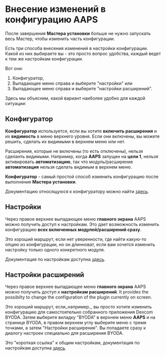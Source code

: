 # Внесение изменений в конфигурацию AAPS

После завершения **Мастера установки** больше не нужно запускать весь Мастер, чтобы изменить часть конфигурации.

Есть три способа внесения изменений в настройки конфигурации. Какой из них выбираете вы - это просто вопрос удобства, каждый ведет к тем же настройкам конфигурации.

Вот они:

1. Конфигуратор,
2. Выпадающее меню справа и выберите "настройки" или
3. Выпадающее меню справа и выберите "настройки расширений".

Здесь мы объясним, какой вариант наиболее удобно для каждой ситуации:

## Конфигуратор

**Конфигуратор** используется, если вы хотите **включить расширения** и их **видимость** в меню верхнего уровня. Если они включены, вы можете решить, сделать их видимыми в верхнем меню или нет.

Расширения, которые не включены (то есть отключены), нельзя сделанть видимыми. Например, когда **AAPS** запущен на **цели 1**, нельзя активировать **автоматизацию**, так что модуль/расширение **автоматизация** нельзя сделать видимым в верхнем меню.

**Конфигуратор** - самый простой способ изменить конфигурацию после выполнения **Мастера установки**.

Документацию относящуюся к конфигуратору можно найти [здесь](../Configuration/Config-Builder.md).

## Настройки

Через правое верхнее выпадающее меню **главного экрана** AAPS можно получить доступ к настройкам. Это дает возможность изменить конфигурацию **всех включенных модулей/расширений сразу**.

Это хороший маршрут, если нет уверенности, где найти какую-то опцию из конфигурации, но он длинноват, если вам хочется изменить настройку только одного конкретного модуля.

Документация по настройкам доступна [здесь](../Configuration/Preferences.md).

## Настройки расширений

Через правое верхнее выпадающее меню **главного экрана** AAPS можно получить доступ к **настройкам расширений**. It provides the possibilty to change the configuration of the plugin currently on screen.

Это хороший маршрут, если_например._ вы _просто_ хотите изменить конфигурацию для самостоятельно собранного приложения Dexcom BYODA. Затем выберите вкладку "BYODA" в верхнем меню **AAPS** и на странице BYODA, в правом верхнем углу выберите меню с тремя точками, а затем "Настройки расширения". Вы попадаете сразу к диалогу настроек специально для расширения BYODA.

Это "короткая ссылка" к общим настройкам, документация по настройкам доступна [здесь](../Configuration/Preferences.md).
